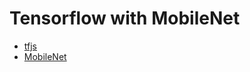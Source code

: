 # Tensorflow with MobileNet

- [tfjs](https://github.com/tensorflow/tfjs)
- [MobileNet](https://github.com/tensorflow/tfjs-models/tree/master/mobilenet)
